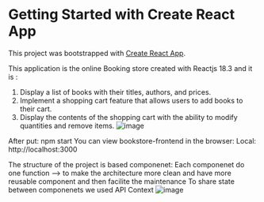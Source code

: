 # Getting Started with Create React App

This project was bootstrapped with [Create React App](https://github.com/facebook/create-react-app).

This application is the online Booking store created with Reactjs 18.3 and it is : 

1.   Display a list of books with their titles, authors, and prices.
2.   Implement a shopping cart feature that allows users to add books to their cart.
3.   Display the contents of the shopping cart with the ability to modify quantities and remove items.
![image](https://github.com/user-attachments/assets/f9bb7942-15fa-4e5c-ac62-b44215868866)

After put: npm start 
You can  view bookstore-frontend in the browser:
Local:     http://localhost:3000

The structure of the project is based componenet:
Each componenet do  one function --> to make the architecture more clean and have more reusable component  and then facilite the maintenance
To share state between componenets we used API Context
![image](https://github.com/user-attachments/assets/2d27c038-cdc2-4021-8abe-617ca02fdeed)
